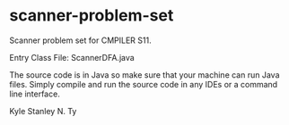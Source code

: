 # scanner-problem-set

Scanner problem set for CMPILER S11.

Entry Class File: ScannerDFA.java

The source code is in Java so make sure that your machine can run Java files. Simply compile and run the source code in any IDEs or a command line interface.

Kyle Stanley N. Ty